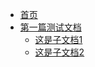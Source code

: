 - [首页](index.md)
- [第一篇测试文档](DX5YwIxvOiqbPvkdd8Cc21ZOncb.md)
  - [这是子文档1](DX5YwIxvOiqbPvkdd8Cc21ZOncb/UbpQwSziwir5Pnka7KLczlZjnuc.md)
  - [这是子文档2](DX5YwIxvOiqbPvkdd8Cc21ZOncb/PizCwkuYTi2xglkwZB9c9Rk2nvg.md)
